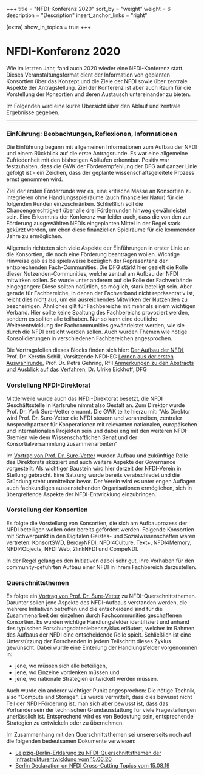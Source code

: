 +++
title = "NFDI-Konferenz 2020"
sort_by = "weight"
weight = 6
description = "Description"
insert_anchor_links = "right"

[extra]
show_in_topics = true
+++

# NFDI-Konferenz 2020

Wie im letzten Jahr, fand auch 2020 wieder eine NFDI-Konferenz statt. Dieses Veranstaltungsformat dient der Information von geplanten Konsortien über das Konzept und die Ziele der NFDI sowie über zentrale Aspekte der Antragstellung. Ziel der Konferenz ist aber auch Raum für die Vorstellung der Konsortien und deren Austausch untereinander zu bieten.

Im Folgenden wird eine kurze Übersicht über den Ablauf und zentrale Ergebnisse gegeben.

-----------
### Einführung: Beobachtungen, Reflexionen, Informationen

Die Einführung begann mit allgemeinen Informationen zum Aufbau der NFDI und einem Rückblick auf die erste Antragsrunde. Es war eine allgemeine Zufriedenheit mit den bisherigen Abläufen erkennbar. Positiv war festzuhalten, dass die GWK der Förderempfehlung der DFG auf ganzer Linie gefolgt ist - ein Zeichen, dass der geplante wissenschaftsgeleitete Prozess ernst genommen wird. 

Ziel der ersten Förderrunde war es, eine kritische Masse an Konsortien zu integrieren ohne Handlungsspielräume (auch finanzieller Natur) für die folgenden Runden einzuschränken. Schließlich soll die Chancengerechtigkeit über alle drei Förderrunden hinweg gewährleistet sein.
Eine Erkenntnis der Konferenz war leider auch, dass die von den zur Förderung ausgewählten NFDIs eingeplanten Mittel in der Regel stark gekürzt werden, um eben diese finanziellen Spielräume für die kommenden Jahre zu ermöglichen.

Allgemein richteten sich viele Aspekte der Einführungen in erster Linie an die Konsortien, die noch eine Förderung beantragen wollen. Wichtige Hinweise gab es beispielsweise bezüglich der Repräsentanz der entsprechenden Fach-Communities. Die DFG stärkt hier gezielt die Rolle dieser Nutzenden-Communities, welche zentral am Aufbau der NFDI mitwirken sollen. So wurde unter anderem auf die Rolle der Fachverbände eingegangen: Diese sollten natürlich, so möglich, stark beteiligt sein. Aber gerade für Fachbereiche, in denen der Fachverband nicht repräsentativ ist, reicht dies nicht aus, um ein ausreichendes Mitwirken der Nutzenden zu bescheinigen. Ähnliches gilt für Fachbereiche mit mehr als einem wichtigen Verband. Hier sollte keine Spaltung des Fachbereichs provoziert werden, sondern es sollten alle teilhaben. Nur so kann eine deutliche Weiterentwicklung der Fachcommunities gewährleistet werden, wie sie durch die NFDI erreicht werden sollen. 
Auch wurden Themen wie nötige Konsolidierungen in verschiedenen Fachbereichen angesprochen.

Die Vortragsfolien dieses Blocks finden sich hier:
[Der Aufbau der NFDI](https://www.dfg.de/download/pdf/foerderung/programme/nfdi/nfdi_konferenz_2020/vortrag_schill.pdf), Prof. Dr. Kerstin Schill, Vorsitzende NFDI-EG
[Lernen aus der ersten Auswahlrunde](https://www.dfg.de/download/pdf/foerderung/programme/nfdi/nfdi_konferenz_2020/vortrag_gehring.pdf), Prof. Dr. Petra Gehring, RfII
[Anmerkungen zu den Abstracts und Ausblick auf das Verfahren](https://www.dfg.de/download/pdf/foerderung/programme/nfdi/nfdi_konferenz_2020/vortrag_eickhoff.pdf), Dr. Ulrike Eickhoff, DFG

### Vorstellung NFDI-Direktorat

Mittlerweile wurde auch das NFDI-Direktorat besetzt, die NFDI Geschäftsstelle in Karlsruhe nimmt also Gestalt an. Zum Direktor wurde Prof. Dr. York Sure-Vetter ernannt. Die GWK teilte hierzu mit: "Als Direktor wird Prof. Dr. Sure-Vetter die NFDI steuern und vorantreiben, zentraler Ansprechpartner für Kooperationen mit relevanten nationalen, europäischen und internationalen Projekten sein und dabei eng mit den weiteren NFDI-Gremien wie dem Wissenschaftlichen Senat und der Konsortialversammlung zusammenarbeiten"

Im [Vortrag von Prof. Dr. Sure-Vetter](https://www.dfg.de/download/pdf/foerderung/programme/nfdi/nfdi_konferenz_2020/vortrag_sure_vetter.pdf) wurden Aufbau und zukünftige Rolle des Direktorats skizziert und auch weitere Aspekte der Governance vorgestellt.
Als wichtiger Baustein wird hier derzeit der NFDI-Verein in Stellung gebracht. Eine Satzung wurde bereits verabschiedet und die Gründung steht unmittelbar bevor. Der Verein wird es unter engen Auflagen auch fachkundigen aussenstehenden Organisationen ermöglichen, sich in übergreifende Aspekte der NFDI-Entwicklung einzubringen.

### Vorstellung der Konsortien

Es folgte die Vorstellung von Konsortien, die sich am Aufbauprozess der NFDI beteiligen wollen oder bereits gefördert werden. Folgende Konsortien mit Schwerpunkt in den Digitalen Geistes- und Sozialwissenschaften waren vertreten: KonsortSWD, Berd@NFDI, NFDI4Culture, Text+, NFDI4Memory, NFDI4Objects, NFDI Web, 2linkNFDI und CompeNDI.

In der Regel gelang es den Initiativen dabei sehr gut, ihre Vorhaben für den community-geführten Aufbau einer NFDI in ihrem Fachbereich darzustellen.

### Querschnittsthemen

Es folgte ein [Vortrag von Prof. Dr. Sure-Vetter](https://www.dfg.de/download/pdf/foerderung/programme/nfdi/nfdi_konferenz_2020/querschnittsthemen_sure_vetter.pdf) zu NFDI-Querschnittsthemen. Darunter sollen jene Aspekte des NFDI-Aufbaus verstanden werden, die mehrere Initiativen betreffen und die entscheidend sind für die Zusammenarbeit der einzelnen durch Fachcommunities geschaffenen Konsortien.
Es wurden wichtige Handlungsfelder identifiziert und anhand des typischen Forschungsdatenlebenszyklus erläutert, welcher im Rahmen des Aufbaus der NFDI eine entscheidende Rolle spielt. Schließlich ist eine Unterstützung der Forschenden in jedem Teilschritt dieses Zyklus gewünscht.
Dabei wurde eine Einteilung der Handlungsfelder vorgenommen in:
* jene, wo müssen sich alle beteiligen,
* jene, wo Einzelne vordenken müssen und
* jene, wo nationale Strategien entwickelt werden müssen.

Auch wurde ein anderer wichtiger Punkt angesprochen: Die nötige Technik, also "Compute and Storage". Es wurde vermittelt, dass dies bewusst nicht Teil der NFDI-Förderung ist, man sich aber bewusst ist, dass das Vorhandensein der technischen Grundausstattung für viele Fragestellungen unerlässlich ist. Entsprechend wird es von Bedeutung sein, entsprechende Strategien zu entwickeln oder zu übernehmen.

Im Zusammenhang mit den Querschnittsthemen sei unsererseits noch auf die folgenden bedeutsamen Dokumente verwiesen:
* [Leipzig-Berlin-Erklärung zu NFDI-Querschnittsthemen der Infrastrukturentwicklung vom 15.06.20](https://zenodo.org/record/3895209)
* [Berlin Declaration on NFDI Cross-Cutting Topics vom 15.08.19](https://zenodo.org/record/3457213)

